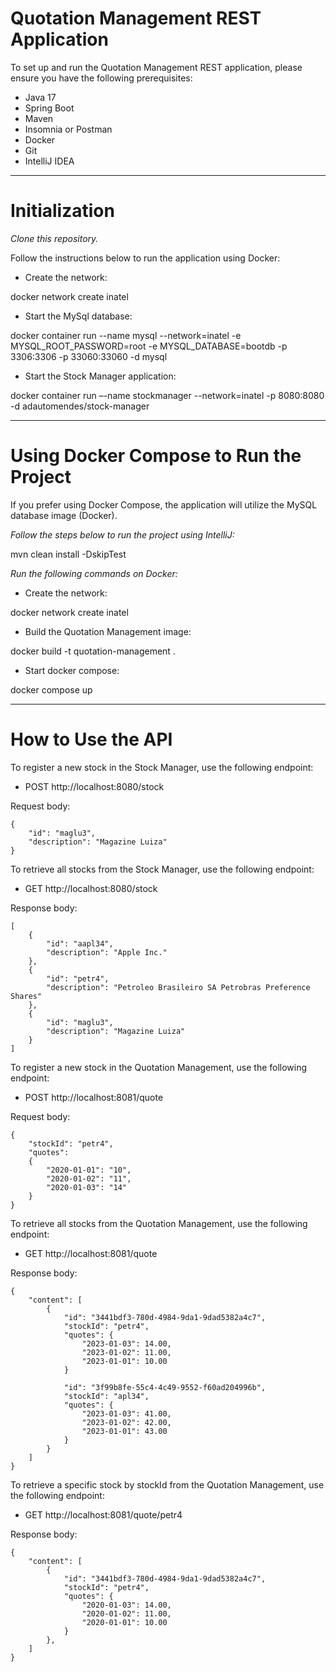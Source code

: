 # Quotation Management REST Application

To set up and run the Quotation Management REST application, please ensure you have the following prerequisites:

- Java 17
- Spring Boot
- Maven
- Insomnia or Postman
- Docker
- Git
- IntelliJ IDEA

 ---

# Initialization

*Clone this repository.*

Follow the instructions below to run the application using Docker:

- Create the network:

docker network create inatel

- Start the MySql database:

docker container run --name mysql --network=inatel -e MYSQL_ROOT_PASSWORD=root -e
MYSQL_DATABASE=bootdb -p 3306:3306 -p 33060:33060 -d mysql

- Start the Stock Manager application:

docker container run –-name stockmanager --network=inatel -p 8080:8080 -d adautomendes/stock-manager


---

# Using Docker Compose to Run the Project

If you prefer using Docker Compose, the application will utilize the MySQL database image (Docker).

*Follow the steps below to run the project using IntelliJ:*

mvn clean install -DskipTest

*Run the following commands on Docker:*

- Create the network:

docker network create inatel

- Build the Quotation Management image:

docker build -t quotation-management .

- Start docker compose:

docker compose up

---

# How to Use the API

To register a new stock in the Stock Manager, use the following endpoint:

- POST  http://localhost:8080/stock

Request body:

```
{
    "id": "maglu3", 
    "description": "Magazine Luiza" 
}

```

To retrieve all stocks from the Stock Manager, use the following endpoint:

- GET  http://localhost:8080/stock

Response body:

```
[
    {
        "id": "aapl34",
        "description": "Apple Inc."
    },
    {
        "id": "petr4",
        "description": "Petroleo Brasileiro SA Petrobras Preference Shares"
    },
    {
        "id": "maglu3", 
        "description": "Magazine Luiza" 
    }
]
```

To register a new stock in the Quotation Management, use the following endpoint:

- POST  http://localhost:8081/quote

Request body:

```
{ 
    "stockId": "petr4", 
    "quotes": 
    { 
        "2020-01-01": "10", 
        "2020-01-02": "11", 
        "2020-01-03": "14" 
    } 
}

```

To retrieve all stocks from the Quotation Management, use the following endpoint:

- GET  http://localhost:8081/quote

Response body:

```
{
    "content": [
        {
            "id": "3441bdf3-780d-4984-9da1-9dad5382a4c7",
            "stockId": "petr4",
            "quotes": {
                "2023-01-03": 14.00,
                "2023-01-02": 11.00,
                "2023-01-01": 10.00
            }
            
            "id": "3f99b8fe-55c4-4c49-9552-f60ad204996b",
            "stockId": "apl34",
            "quotes": {
                "2023-01-03": 41.00,
                "2023-01-02": 42.00,
                "2023-01-01": 43.00
            }
        }
    ]
}
```

To retrieve a specific stock by stockId from the Quotation Management, use the following endpoint:

- GET  http://localhost:8081/quote/petr4

Response body:

```
{
    "content": [
        {
            "id": "3441bdf3-780d-4984-9da1-9dad5382a4c7",
            "stockId": "petr4",
            "quotes": {
                "2020-01-03": 14.00,
                "2020-01-02": 11.00,
                "2020-01-01": 10.00
            }
        },
    ]
}
```